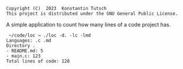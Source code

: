 ```
Copyright (C)  2023  Konstantin Tutsch
This project is distributed under the GNU General Public License.
```
A simple application to count how many lines of a code project has.

```
 ~/code/loc → ./loc -d. -lc -lmd
Languages: .c .md
Directory .
- README.md: 5
- main.c: 123
Total lines of code: 128
```
